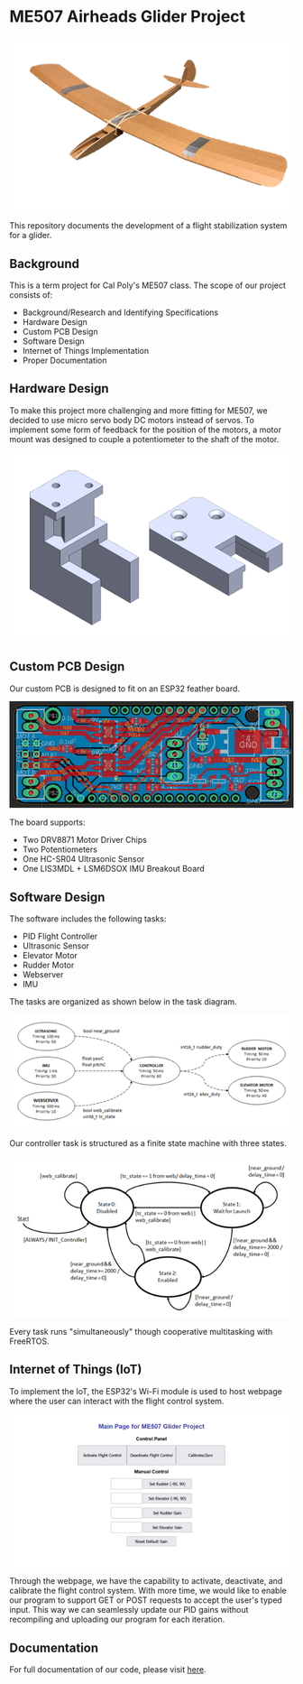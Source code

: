 #  ME507 Airheads Glider Project

<div class="title_screenshot">

![Figure 1. Custom Motor Bracket](img/Glider.png)

</div>

This repository documents the development of a flight stabilization system for a glider.

## Background

This is a term project for Cal Poly's ME507 class. The scope of our project consists of:

- Background/Research and Identifying Specifications
- Hardware Design
- Custom PCB Design
- Software Design
- Internet of Things Implementation
- Proper Documentation 


## Hardware Design

To make this project more challenging and more fitting for ME507, we decided to use micro servo body DC motors instead of servos. To implement some form of feedback for the position of the motors, a motor mount was designed to couple a potentiometer to the shaft of the motor.

![Figure 2. Custom Motor Bracket](img/Mount.png)

## Custom PCB Design

Our custom PCB is designed to fit on an ESP32 feather board.

![Figure 3. Custom PCB Design](img/PCB_Board.png)

The board supports:
- Two DRV8871 Motor Driver Chips
- Two Potentiometers
- One HC-SR04 Ultrasonic Sensor
- One LIS3MDL + LSM6DSOX IMU Breakout Board

## Software Design

The software includes the following tasks:
- PID Flight Controller
- Ultrasonic Sensor
- Elevator Motor
- Rudder Motor
- Webserver
- IMU

The tasks are organized as shown below in the task diagram.

![Figure 4. Task Diagram](img/Task.png)

Our controller task is structured as a finite state machine with three states.

![Figure 5. Finite State Machine](img/FSM.png)

Every task runs "simultaneously" though cooperative multitasking with FreeRTOS.

## Internet of Things (IoT)

To implement the IoT, the ESP32's Wi-Fi module is used to host webpage where the user can interact with the flight control system.

![Figure 6. Webpage Control Panel](img/Webpage.png)

Through the webpage, we have the capability to activate, deactivate, and calibrate the flight control system. With more time, we would like to enable our program to support GET or POST requests to accept the user's typed input. This way we can seamlessly update our PID gains without recompiling and uploading our program for each iteration. 

## Documentation

For full documentation of our code, please visit [here](https://damondli.github.io/airheads/).
